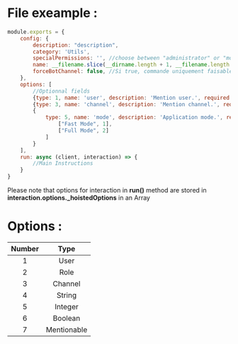 # File exeample :

```js
module.exports = {
    config: {
        description: "description",
        category: 'Utils',
        specialPermissions: '', //choose between "administrator" or "moderator" or nothing
        name: __filename.slice(__dirname.length + 1, __filename.length - 3),
        forceBotChannel: false, //Si true, commande uniquement faisable dans un channel bot
    },
    options: [
        //Optionnal fields
        {type: 1, name: 'user', description: 'Mention user.', required: false},
        {type: 3, name: 'channel', description: 'Mention channel.', required: true},
        {
            type: 5, name: 'mode', description: 'Application mode.', required: false, choices: [
                ["Fast Mode", 1],
                ["Full Mode", 2]
            ]
        }
    ],
    run: async (client, interaction) => {
        //Main Instructions
    }
}
```

Please note that options for interaction in **run()** method are stored in **interaction.options._hoistedOptions** in an
Array

# Options :

| Number      |  Type          |
| :---:       |  :---:         |
| 1           |  User          | 
| 2           |  Role          | 
| 3           |  Channel       | 
| 4           |  String        | 
| 5           |  Integer       | 
| 6           |  Boolean       | 
| 7           |  Mentionable   | 

